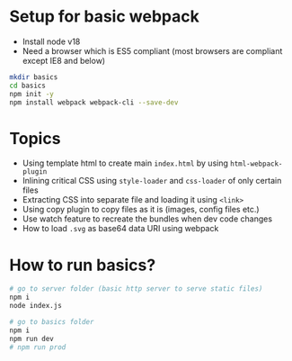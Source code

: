 # Setup for basic webpack

- Install node v18
- Need a browser which is ES5 compliant (most browsers are compliant except IE8 and below)

```bash
mkdir basics
cd basics
npm init -y
npm install webpack webpack-cli --save-dev
```

# Topics

- Using template html to create main `index.html` by using `html-webpack-plugin`
- Inlining critical CSS using `style-loader` and `css-loader` of only certain files
- Extracting CSS into separate file and loading it using `<link>`
- Using copy plugin to copy files as it is (images, config files etc.)
- Use watch feature to recreate the bundles when dev code changes
- How to load `.svg` as base64 data URI using webpack

# How to run basics?

```bash
# go to server folder (basic http server to serve static files)
npm i
node index.js

# go to basics folder
npm i
npm run dev
# npm run prod
```